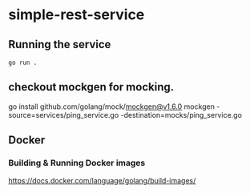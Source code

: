 # simple-rest-service


## Running the service
`go run .`


## checkout mockgen for mocking.
go install github.com/golang/mock/mockgen@v1.6.0
mockgen -source=services/ping_service.go -destination=mocks/ping_service.go

## Docker

### Building & Running Docker images
https://docs.docker.com/language/golang/build-images/
